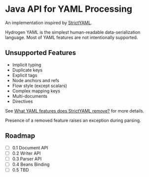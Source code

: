 # Java API for YAML Processing

An implementation inspired by [StrictYAML](https://github.com/crdoconnor/strictyaml). 

Hydrogen YAML is the simplest human-readable data-serialization language. Most of YAML features are not intentionally supported.

## Unsupported Features
- Implicit typing
- Duplicate keys
- Explicit tags
- Node anchors and refs
- Flow style (except scalars)
- Complex mapping keys
- Multi-documents
- Directives

See [What YAML features does StrictYAML remove?](https://hitchdev.com/strictyaml/features-removed/) for more details.

Presence of a removed feature raises an exception during parsing.

## Roadmap
- [ ] 0.1 Document API
- [ ] 0.2 Writer API
- [ ] 0.3 Parser API
- [ ] 0.4 Beans Binding
- [ ] 0.5 TBD
